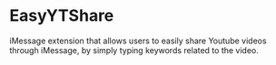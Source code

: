 # EasyYTShare
iMessage extension that allows users to easily share Youtube videos through iMessage, by simply typing keywords related to the video.
